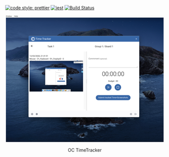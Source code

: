 [![code style: prettier](https://img.shields.io/badge/code_style-prettier-ff69b4.svg?style=flat-square)](https://github.com/prettier/prettier)
[![jest](https://jestjs.io/img/jest-badge.svg)](https://github.com/facebook/jest)
[![Build Status](https://travis-ci.org/ktmouk/hackaru-desktop.svg?branch=master)](https://travis-ci.org/ktmouk/hackaru-desktop)


<p align="center">
  <p align="center"><img src="./docs/images/screenshot.png" width="500" /></p>
  <p align="center">OC TimeTracker</p>
</p>
